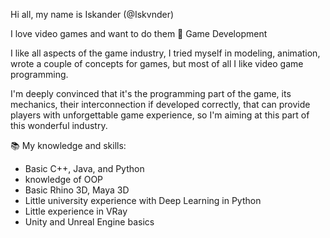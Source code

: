 Hi all, my name is Iskander (@Iskvnder)

I love video games and want to do them 
🖤 Game Development

I like all aspects of the game industry, I tried myself in modeling, animation, wrote a couple of concepts for games,
but most of all I like video game programming. 

I'm deeply convinced that it's the programming part of the game, its mechanics,
their interconnection if developed correctly, that can provide players with unforgettable game experience,
so I'm aiming at this part of this wonderful industry.

📚 My knowledge and skills:
- Basic C++, Java, and Python
- knowledge of OOP
- Basic Rhino 3D, Maya 3D
- Little university experience with Deep Learning in Python
- Little experience in VRay
- Unity and Unreal Engine basics

